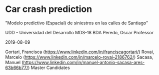 <h1>Car crash prediction</h1>
"Modelo predictivo (Espacial) de siniestros en las calles de Santiago"

UDD -  Universidad del Desarrollo
MDS-18
BDA 
Peredo, Oscar
Professor

2019-08-09

Gortari, Francisca
(https://www.linkedin.com/in/franciscagortari/)
Rovai, Marcelo
(https://www.linkedin.com/in/marcelo-rovai-2186762/)
Sacasa, Manuel
(https://www.linkedin.com/in/manuel-antonio-sacasa-ares-63b66b77/)
Master Candidates

